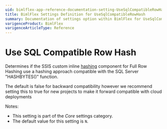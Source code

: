 ```yaml
---
uid: bimlflex-app-reference-documentation-setting-UseSqlCompatibleRowHash
title: BimlFlex Settings Definition for UseSqlCompatibleRowHash
summary: Documentation of settings option within BimlFlex for UseSqlCompatibleRowHash
varigenceProduct: BimlFlex
varigenceArticleType: Reference
---
```


# Use SQL Compatible Row Hash

Determines if the SSIS custom inline [hashing](xref:bimlflex-concepts-hashing) component for Full Row Hashing use a hashing approach compatible with the SQL Server "HASHBYTES()" function.

The default is false for backward compatibility however we recommend setting this to true for new projects to make it forward compatible with cloud deployments

Notes:

* This setting is part of the *Core* settings category.
* The default value for this setting is `N`.
